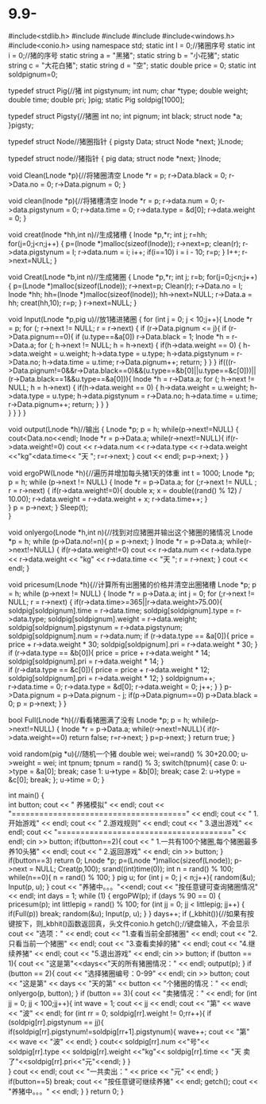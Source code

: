 # 9.9-
#include<stdlib.h>
#include<string>
#include<iostream>
#include<ctime>
#include<windows.h>
#include<conio.h>
using namespace std;
static int I = 0;//猪圈序号
static int i = 0;//猪的序号
static string a = "黑猪";
static string b = "小花猪";
static string c = "大花白猪";
static string d = "空";
static double price = 0;
static int soldpignum=0;

typedef struct Pig{//猪
    int pigstynum;
    int num;
    char *type;
    double weight;
    double time;
    double pri;
}pig;
static Pig soldpig[1000];

typedef struct Pigsty{//猪圈
    int no;
    int pignum;
    int black;
    struct node *a;
}pigsty;

typedef struct Node//猪圈指针
{
    pigsty Data;
    struct Node *next;
}Lnode;

typedef struct node//猪指针
{
    pig data;
    struct node *next;
}lnode;

void Clean(Lnode *p){//将猪圈清空
    Lnode *r = p;
    r->Data.black = 0;
    r->Data.no = 0;
    r->Data.pignum = 0;
}

void clean(lnode *p){//将猪槽清空
    lnode *r = p;
    r->data.num = 0;
    r->data.pigstynum = 0;
    r->data.time = 0;
    r->data.type = &d[0];
    r->data.weight = 0;
}

void creat(lnode *hh,int n)//生成猪槽
{
    lnode *p,*r;
    int j;
    r=hh;
    for(j=0;j<n;j++)
    {
        p=(lnode *)malloc(sizeof(lnode));
        r->next=p;
        clean(r);
        r->data.pigstynum = I;
        r->data.num = i;
        i++;
        if(i==10) i = i - 10;
        r=p;
    }
    I++;
    r->next=NULL;
}

void Creat(Lnode *b,int n)//生成猪圈
{
    Lnode *p,*r;
    int j;
    r=b;
    for(j=0;j<n;j++)
    {
        p=(Lnode *)malloc(sizeof(Lnode));
        r->next=p;
        Clean(r);
        r->Data.no = I;
        lnode *hh;
        hh=(lnode *)malloc(sizeof(lnode));
        hh->next=NULL;
        r->Data.a = hh;
        creat(hh,10);
        r=p;
    }
    r->next=NULL;
}

void Input(Lnode *p,pig u)//放1猪进猪圈
{
    for (int j = 0; j < 10;j++){
        Lnode *r = p;
        for (; r->next != NULL; r = r->next)
        {
            if (r->Data.pignum <= j){
                if (r->Data.pignum==0){
                    if (u.type==&a[0]) r->Data.black = 1;
                    lnode *h = r->Data.a;
                    for (; h->next != NULL; h = h->next)
                    {
                        if(h->data.weight == 0)
                        {
                        h->data.weight = u.weight;
                        h->data.type = u.type;
                        h->data.pigstynum = r->Data.no;
                        h->data.time = u.time;
                        r->Data.pignum++;
                        return;
                        }
                    }
                }
                if(((r->Data.pignum!=0&&r->Data.black==0)&&(u.type==&b[0]||u.type==&c[0]))||(r->Data.black==1&&u.type==&a[0])){
                    lnode *h = r->Data.a;
                    for (; h->next != NULL; h = h->next)
                    {
                        if(h->data.weight == 0)
                        {
                        h->data.weight = u.weight;
                        h->data.type = u.type;
                        h->data.pigstynum = r->Data.no;
                        h->data.time = u.time;
                        r->Data.pignum++;
                        return;
                        }
                    }
                }      
            }
        }
    }
}

void output(Lnode *h)//输出
{
    Lnode *p;
    p = h;
    while(p->next!=NULL)
    {
        cout<<p->Data.no<<endl;
        lnode *r = p->Data.a;
        while(r->next!=NULL){
            if(r->data.weight!=0)
            cout << r->data.num << r->data.type << r->data.weight <<"kg"<<r->data.time<< "天 ";
            r=r->next;
        }
        cout << endl;
        p=p->next;
    }
}

void ergoPW(Lnode *h){//遍历并增加每头猪1天的体重
    int t = 1000;
    Lnode *p;
    p = h;
    while (p->next != NULL)
    {
        lnode *r = p->Data.a;
        for (;r->next != NULL ; r = r->next)
        {
            if(r->data.weight!=0){
                double x;
                x = double((rand() % 12) / 10.00);
                r->data.weight = r->data.weight + x;
                r->data.time++;
            }  
        }
        p = p->next;
    }
    Sleep(t);     
}

void onlyergo(Lnode *h,int n){//找到对应猪圈并输出这个猪圈的猪情况
    Lnode *p = h;
    while (p->Data.no!=n){
        p = p->next;
    }
    lnode *r = p->Data.a;
    while(r->next!=NULL)
    {
        if(r->data.weight!=0)
        cout << r->data.num << r->data.type << r->data.weight << "kg" << r->data.time << "天 ";
        r = r->next;
    }
    cout << endl;
}


void pricesum(Lnode *h){//计算所有出圈猪的价格并清空出圈猪槽
    Lnode *p;
    p = h;
    while (p->next != NULL)
    {
        lnode *r = p->Data.a;
        int j = 0;
        for (;r->next != NULL; r = r->next)
        {
            if(r->data.time>=365||r->data.weight>75.00){
                soldpig[soldpignum].time = r->data.time;
                soldpig[soldpignum].type = r->data.type;
                soldpig[soldpignum].weight = r->data.weight;
                soldpig[soldpignum].pigstynum = r->data.pigstynum;
                soldpig[soldpignum].num = r->data.num;
                if (r->data.type == &a[0]){
                    price = price + r->data.weight * 30;
                    soldpig[soldpignum].pri = r->data.weight * 30;
                }
                if (r->data.type == &b[0]){
                    price = price + r->data.weight * 14;
                    soldpig[soldpignum].pri = r->data.weight * 14;
                }   
                if (r->data.type == &c[0]){
                    price = price + r->data.weight * 12;
                    soldpig[soldpignum].pri = r->data.weight * 12;
                }
                soldpignum++;    
                r->data.time = 0;
                r->data.type = &d[0];
                r->data.weight = 0;
                j++;
            }
        }
        p->Data.pignum = p->Data.pignum - j;
        if(p->Data.pignum==0) p->Data.black = 0;
        p = p->next;
    }
}

bool Full(Lnode *h){//看看猪圈满了没有
    Lnode *p;
    p = h;
    while(p->next!=NULL)
    {
        lnode *r = p->Data.a;
        while(r->next!=NULL){
            if(r->data.weight==0) return false;
            r=r->next;
        }
        p=p->next;
    }
    return true;
}

void random(pig *u){//随机一个猪
    double wei;
    wei=rand() % 30+20.00;
    u->weight = wei;
    int tpnum;
    tpnum = rand() % 3;
    switch(tpnum){
        case 0:
            u->type = &a[0];
            break;
        case 1:
            u->type = &b[0];
            break;
        case 2:
            u->type = &c[0];
            break;
    };
    u->time = 0;
}

int main()
{    
    int button;
    cout << "               养猪模拟" << endl;
    cout << "======================================" << endl;
    cout << "             1.开始游戏" << endl;
    cout << "             2.游戏规则" << endl;
    cout << "             3.退出游戏" << endl;
    cout << "======================================" << endl;
    cin >> button;
    if(button==2){
        cout << "         1.一共有100个猪圈,每个猪圈最多养10头猪" << endl;
        cout << "         2.返回游戏" << endl;
        cin >> button;
    }
    if(button==3) return 0;
    Lnode *p;
    p=(Lnode *)malloc(sizeof(Lnode));
    p->next = NULL;
    Creat(p,100);
    srand((int)time(0));
    int n = rand() % 100;
    while(n==0){
        n = rand() % 100;
    }
    pig u;
    for (int j = 0; j < n;j++){
        random(&u);
        Input(p, u);
    }
    cout << "养猪中。。。"<<endl;
    cout << "按任意键可查询猪圈情况" << endl;
    int days = 1;
    while (1)
    {   ergoPW(p);
        if (days % 90 == 0)
        {
            pricesum(p);
            int littlepig = rand() % 100;
            for (int jj = 0; jj < littlepig; jj++)
            {
                if(Full(p)) break;
                random(&u);
                Input(p, u);
            }
        }
        days++;
        if (_kbhit()){//如果有按键按下，则_kbhit()函数返回真，头文件conio.h
            getch();//键盘输入，不会显示
            cout << "选项：" << endl;
            cout << "1.查看当前全部猪圈" << endl;
            cout << "2.只看当前一个猪圈" << endl;
            cout << "3.查看卖掉的猪" << endl;
            cout << "4.继续养猪" << endl;
            cout << "5.退出游戏" << endl;
            cin >> button;
            if (button == 1){
                cout << "这是第"<<days<<"天的所有猪圈情况：" << endl;
                output(p);
            }
            if (button == 2){
                cout << "选择猪圈编号：0-99" << endl;
                cin >> button;
                cout << "这是第" << days << "天的第" << button << "个猪圈的情况：" << endl;
                onlyergo(p, button);
            }
            if (button == 3){
                cout << "卖猪情况：" << endl;
                for (int jj = 0; jj < 100;jj++){
                    int wave = 1;
                    cout << jj << endl;
                    cout << "第" << wave << "波" << endl;
                    for (int rr = 0; soldpig[rr].weight != 0;rr++){
                        if (soldpig[rr].pigstynum == jj){
                            if(soldpig[rr].pigstynum!=soldpig[rr+1].pigstynum){
                                wave++;
                                cout << "第" << wave << "波" << endl;
                            } 
                            cout<< soldpig[rr].num <<"号"<< soldpig[rr].type << soldpig[rr].weight <<"kg"<< soldpig[rr].time << "天 卖了"<<soldpig[rr].pri<<"元"<<endl;
                        }
                    }   
                }
                cout << endl;
                cout << "一共卖出：" << price << "元" << endl;
            }
            if(button==5) break;
            cout << "按任意键可继续养猪" << endl;
            getch();
            cout << "养猪中。。。" << endl;
        } 
    }
    return 0; 
}
